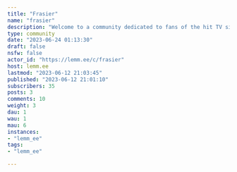 ```yaml
---
title: "Frasier" 
name: "frasier"
description: "Welcome to a community dedicated to fans of the hit TV sitcom, Frasier. Discussion, memes, insightful observations, and witty remarks are all welcomed here.Whether our journey together lasts for years or just for one day, I can't tell you how excited I am to take this first step with you."
type: community
date: "2023-06-24 01:13:30"
draft: false
nsfw: false
actor_id: "https://lemm.ee/c/frasier"
host: lemm.ee
lastmod: "2023-06-12 21:03:45"
published: "2023-06-12 21:01:10"
subscribers: 35
posts: 3
comments: 10
weight: 3
dau: 1
wau: 1
mau: 6
instances:
- "lemm_ee"
tags: 
- "lemm_ee"

---
```

